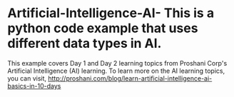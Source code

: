 # Artificial-Intelligence-AI- This is a python code example that uses different data types in AI.
This example covers Day 1 and Day 2 learning topics from Proshani Corp's Artificial Intelligence (AI) learning.
To learn more on the AI learning topics, you can visit, http://proshani.com/blog/learn-artificial-intelligence-ai-basics-in-10-days
